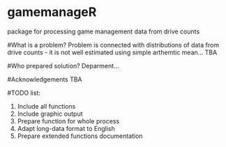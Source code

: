 # gamemanageR
package for processing game management data from drive counts

#What is a problem?
Problem is connected with distributions of data from drive counts - it is not well estimated using simple arthemtic mean... TBA

#Who prepared solution?
Deparment...

#Acknowledgements
TBA

#TODO list:
1. Include all functions
2. Include graphic output
3. Prepare function for whole process
4. Adapt long-data format to English
5. Prepare extended functions documentation
